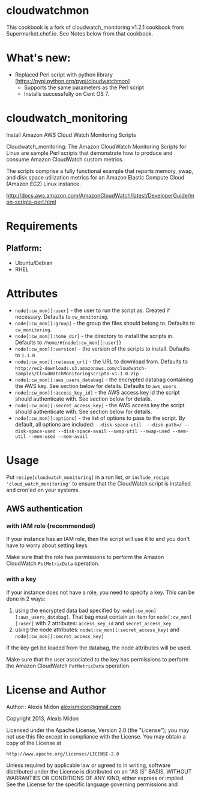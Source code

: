 cloudwatchmon
==========

This cookbook is a fork of cloudwatch_monitoring v1.2.1 cookbook from Supermarket.chef.io. See Notes below from that cookbook.

What's new:
===
* Replaced Perl script with python library [https://pypi.python.org/pypi/cloudwatchmon] 
   - Supports the same parameters as the Perl script
   - Installs successfully on Cent OS 7.


cloudwatch_monitoring
==========

Install Amazon AWS Cloud Watch Monitoring Scripts

Cloudwatch_monitoring: The Amazon CloudWatch Monitoring Scripts for Linux are sample Perl scripts that
demonstrate how to produce and consume Amazon CloudWatch custom metrics.

The scripts comprise a fully functional example that reports memory, swap, and disk space utilization metrics
for an Amazon Elastic Compute Cloud (Amazon EC2) Linux instance.


http://docs.aws.amazon.com/AmazonCloudWatch/latest/DeveloperGuide/mon-scripts-perl.html


Requirements
==========

## Platform:

* Ubuntu/Debian
* RHEL


Attributes
==========

* `node[:cw_mon][:user]` - the user to run the script as. Created if necessary. Defaults to `cw_monitoring`.
* `node[:cw_mon][:group]` - the group the files should belong to. Defaults to `cw_monitoring`.
* `node[:cw_mon][:home_dir]` - the directory to install the scripts in. Defaults to  `/home/#{node[:cw_mon][:user]}`
* `node[:cw_mon][:version]`  - the version of the scripts to install. Defaults to `1.1.0`
* `node[:cw_mon][:release_url]` - the URL to download from. Defaults to `http://ec2-downloads.s3.amazonaws.com/cloudwatch-samples/CloudWatchMonitoringScripts-v1.1.0.zip`
* `node[:cw_mon][:aws_users_databag]` - the encrypted databag containing the AWS key. See section below for details. Defaults to `aws_users`
* `node[:cw_mon][:access_key_id]`     - the AWS access key id the script should authenticate with. See section below for details.
* `node[:cw_mon][:secret_access_key]` - the AWS access key the script should authenticate with. See section below for details.
* `node[:cw_mon][:options]` - the list of options to pass to the script. By default, all options are included:
            `--disk-space-util  --disk-path=/ --disk-space-used --disk-space-avail`
             `--swap-util --swap-used --mem-util --mem-used --mem-avail`


Usage
=====

Put `recipe[cloudwatch_monitoring]` in a run list, or `include_recipe 'cloud_watch_monitoring'` to ensure that
the CloudWatch script is installed and cron'ed on your systems.

## AWS authentication

### with IAM role (recommended)

If your instance has an IAM role, then the script will use it to and you don't have to worry about setting keys.

Make sure that the role has permissions to perform the Amazon CloudWatch `PutMetricData` operation.


### with a key

If your instance does not have a role, you need to specify a key. This can be done in 2 ways:

1. using the encrypted data bad specified by `node[:cw_mon][:aws_users_databag]`.  That bag must contain an item for `node[:cw_mon][:user]` with 2 attributes: `access_key_id` and `secret_access_key`
2. using the node attributes: `node[:cw_mon][:secret_access_key]` and `node[:cw_mon][:secret_access_key]`

If the key get be loaded from the databag, the node attributes will be used.

Make sure that the user associated to the key has permissions to perform the Amazon CloudWatch `PutMetricData` operation.


License and Author
==================

Author:: Alexis Midon <alexismidon@gmail.com>

Copyright 2013, Alexis Midon

Licensed under the Apache License, Version 2.0 (the "License");
you may not use this file except in compliance with the License.
You may obtain a copy of the License at

    http://www.apache.org/licenses/LICENSE-2.0

Unless required by applicable law or agreed to in writing, software
distributed under the License is distributed on an "AS IS" BASIS,
WITHOUT WARRANTIES OR CONDITIONS OF ANY KIND, either express or implied.
See the License for the specific language governing permissions and
